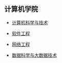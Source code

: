 ## 计算机学院

- [计算机科学与技术](计算机科学与技术/README.md)

- [软件工程](grad-application/biology/biotechnology/README.md)

- [网络工程](grad-application/biology/bioscience/README.md)

- [数据科学与大数据技术](grad-application/biology/bioscience/README.md)
